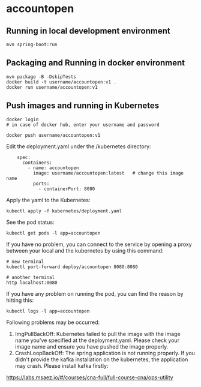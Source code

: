 # accountopen

## Running in local development environment

```
mvn spring-boot:run
```

## Packaging and Running in docker environment

```
mvn package -B -DskipTests
docker build -t username/accountopen:v1 .
docker run username/accountopen:v1
```

## Push images and running in Kubernetes

```
docker login 
# in case of docker hub, enter your username and password

docker push username/accountopen:v1
```

Edit the deployment.yaml under the /kubernetes directory:
```
    spec:
      containers:
        - name: accountopen
          image: username/accountopen:latest   # change this image name
          ports:
            - containerPort: 8080

```

Apply the yaml to the Kubernetes:
```
kubectl apply -f kubernetes/deployment.yaml
```

See the pod status:
```
kubectl get pods -l app=accountopen
```

If you have no problem, you can connect to the service by opening a proxy between your local and the kubernetes by using this command:
```
# new terminal
kubectl port-forward deploy/accountopen 8080:8080

# another terminal
http localhost:8080
```

If you have any problem on running the pod, you can find the reason by hitting this:
```
kubectl logs -l app=accountopen
```

Following problems may be occurred:

1. ImgPullBackOff:  Kubernetes failed to pull the image with the image name you've specified at the deployment.yaml. Please check your image name and ensure you have pushed the image properly.
1. CrashLoopBackOff: The spring application is not running properly. If you didn't provide the kafka installation on the kubernetes, the application may crash. Please install kafka firstly:

https://labs.msaez.io/#/courses/cna-full/full-course-cna/ops-utility

